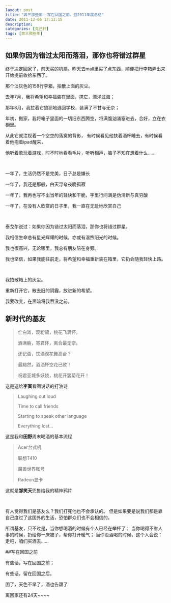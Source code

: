 ```yaml
---
layout: post
title: "奔三那些年——写在回国之前，暨2011年度总结"
date: 2011-12-06 17:13:15
description:
categories: [克己轩]
tags: [奔三那些年]
---
```

## 如果你因为错过太阳而落泪，那你也将错过群星

终于决定回家了，前天买的机票。昨天去mall里买了点东西，顺便把行李箱弄出来开始提前收拾东西了。

那个淡灰色的158行李箱，拍散上面的灰尘。

去年7月，我将希望和幸福装在里面，携它，漂洋过海；

那年8月，我拉着它狼狈地逃回学校，装满了不甘与无奈；

年初，搬家，我将箱子里面的一切旧东西腾空，将满腹汹涌塞进去，合好，立在衣橱里。

从此它就注视着一个空空的落寞的背影，
有时候看见他扶着酒杯睡去，有时候看着他抱着ipad醒来，

他听着歌玩着游戏，时不时地看看毛片，听听相声，脑子不知在想着什么……

<br>

一年了，生活仍然不是完美，日子总是嫌长

一年了，我还是那般，白天浮夸夜晚孤寂

一年了，我再也写不出当年的轻快和干脆，字里行间满是伪清新与真穷酸

一年了，在没有人欣赏的日子里，我一直在无耻地欣赏自己

<br>

泰戈尔说过：如果你因为错过太阳而落泪，那你也将错过群星。

我相信生命总有星光辉耀的时候，亦或有温煦阳光的时候。

我也很高兴，无论哪里，我总有朋友陪在身旁。

我也坚信，如果我能往前走，将希望和幸福重新装在箱里，它扔会随我轻快上路。

<br>

我拍散箱上的灰尘。

重新打开它，散去旧的阴霾，放进新的希望。

我要改变，在黑暗将我吞没之前。

## 新时代的基友

>伫白滩，观粉黛，桃花飞满怀。
>
>酒满觞，寄君怀，离合最无奈。
>
>还记否，饮酒观花舞高台？
>
>最黯然，酒洒杯空花已败！
>
>祝君亚城多妖娆，桃花开罢菊花开！

这是送给**李寅**看图说话的打油诗


>Laughing out loud
>
>Time to call friends
>
>Starting to speak other language
>
>Everything lost...

这是我和**田野**周末喝酒的基本流程

>Acer台式机
>
>联想T410
>
>魔兽世界账号
>
>Radeon显卡

这就是**邹笑天**兜售给我的精神鸦片

<br>

有人觉得我们是基友么？我们打死他也不会承认的。
但是如果要是说我们都是靠自己度过了这国外的生活，恐怕群众们也不会相信的。

所谓基友，只不过是，当你想喝酒的时候有个人已经在举杯了；
当你喝得不省人事的时候，扔给你一床被子，帮你打开暖气；
当你没酒喝的时候，这个人会说：走吧，咱们买酒去……

##写在回国之前

有些话，写在回国之前；

有些话，留在回国之后。

困了，天色不早了，酒也告罄了

离回家还有24天~~~~
